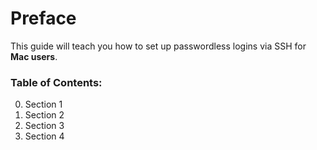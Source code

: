 Preface
=====
This guide will teach you how to set up passwordless logins via SSH for **Mac users**.

### Table of Contents:
0. Section 1
0. Section 2
0. Section 3
0. Section 4